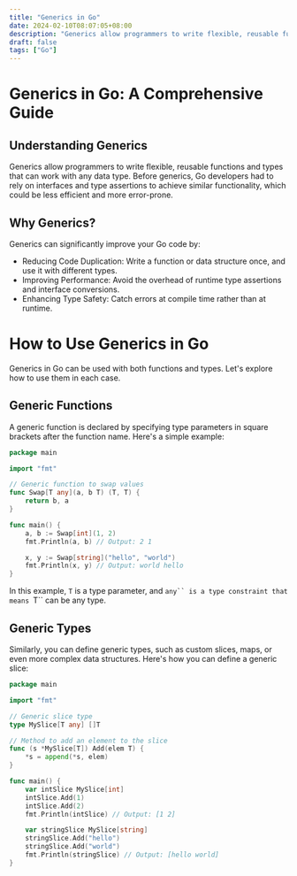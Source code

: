```yaml
---
title: "Generics in Go"
date: 2024-02-10T08:07:05+08:00
description: "Generics allow programmers to write flexible, reusable functions and types that can work with any data type..."
draft: false 
tags: ["Go"]
---
```

# Generics in Go: A Comprehensive Guide

## Understanding Generics
Generics allow programmers to write flexible, reusable functions and types that can work with any data type. Before generics, Go developers had to rely on interfaces and type assertions to achieve similar functionality, which could be less efficient and more error-prone.

## Why Generics?
Generics can significantly improve your Go code by:

- Reducing Code Duplication: Write a function or data structure once, and use it with different types.
- Improving Performance: Avoid the overhead of runtime type assertions and interface conversions.
- Enhancing Type Safety: Catch errors at compile time rather than at runtime.

# How to Use Generics in Go
Generics in Go can be used with both functions and types. Let's explore how to use them in each case.

## Generic Functions
A generic function is declared by specifying type parameters in square brackets after the function name. Here's a simple example:

```go
package main

import "fmt"

// Generic function to swap values
func Swap[T any](a, b T) (T, T) {
    return b, a
}

func main() {
    a, b := Swap[int](1, 2)
    fmt.Println(a, b) // Output: 2 1

    x, y := Swap[string]("hello", "world")
    fmt.Println(x, y) // Output: world hello
}
```

In this example, `T` is a type parameter, and `any`` is a type constraint that means `T`` can be any type.

## Generic Types

Similarly, you can define generic types, such as custom slices, maps, or even more complex data structures. Here's how you can define a generic slice:

```go
package main

import "fmt"

// Generic slice type
type MySlice[T any] []T

// Method to add an element to the slice
func (s *MySlice[T]) Add(elem T) {
    *s = append(*s, elem)
}

func main() {
    var intSlice MySlice[int]
    intSlice.Add(1)
    intSlice.Add(2)
    fmt.Println(intSlice) // Output: [1 2]

    var stringSlice MySlice[string]
    stringSlice.Add("hello")
    stringSlice.Add("world")
    fmt.Println(stringSlice) // Output: [hello world]
}
```
